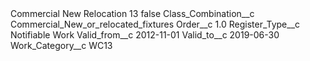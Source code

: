 <?xml version="1.0" encoding="UTF-8"?>
<CustomMetadata xmlns="http://soap.sforce.com/2006/04/metadata" xmlns:xsi="http://www.w3.org/2001/XMLSchema-instance" xmlns:xsd="http://www.w3.org/2001/XMLSchema">
    <label>Commercial New Relocation 13</label>
    <protected>false</protected>
    <values>
        <field>Class_Combination__c</field>
        <value xsi:type="xsd:string">Commercial_New_or_relocated_fixtures</value>
    </values>
    <values>
        <field>Order__c</field>
        <value xsi:type="xsd:double">1.0</value>
    </values>
    <values>
        <field>Register_Type__c</field>
        <value xsi:type="xsd:string">Notifiable Work</value>
    </values>
    <values>
        <field>Valid_from__c</field>
        <value xsi:type="xsd:date">2012-11-01</value>
    </values>
    <values>
        <field>Valid_to__c</field>
        <value xsi:type="xsd:date">2019-06-30</value>
    </values>
    <values>
        <field>Work_Category__c</field>
        <value xsi:type="xsd:string">WC13</value>
    </values>
</CustomMetadata>
